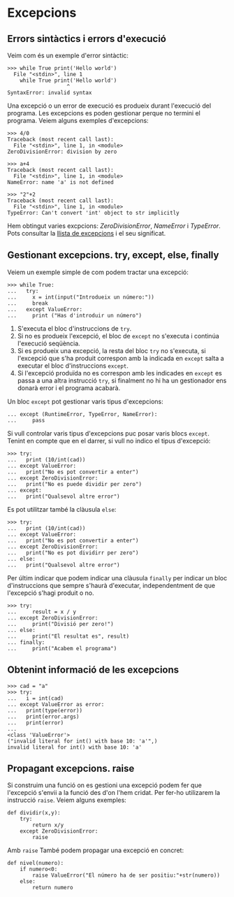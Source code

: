 # Excepcions

## Errors sintàctics i errors d'execució

Veim com és un exemple d'error sintàctic:

	>>> while True print('Hello world')
	  File "<stdin>", line 1
	    while True print('Hello world')
	                   ^
	SyntaxError: invalid syntax

Una excepció o un error de execució es produeix durant l'execució del programa. Les excepcions es poden gestionar perque no termini el programa. Veiem alguns exemples d'excepcions:

	>>> 4/0
	Traceback (most recent call last):
	  File "<stdin>", line 1, in <module>
	ZeroDivisionError: division by zero	

	>>> a+4
	Traceback (most recent call last):
	  File "<stdin>", line 1, in <module>
	NameError: name 'a' is not defined	

	>>> "2"+2
	Traceback (most recent call last):
	  File "<stdin>", line 1, in <module>
	TypeError: Can't convert 'int' object to str implicitly

Hem obtingut varies excpcions: *ZeroDivisionError*, *NameError* i *TypeError*. Pots consultar la [llista de excepcions](https://docs.python.org/3.4/library/exceptions.html#bltin-exceptions) i el seu significat.

## Gestionant excepcions. try, except, else, finally

Veiem un exemple simple de com podem tractar una excepció:

	>>> while True:
	...   try:
	...     x = int(input("Introdueix un número:"))
	...     break
	...   except ValueError:
	...     print ("Has d'introduir un número")

1. S'executa el bloc d'instruccions de `try`.
2. Si no es produeix l'excepció, el bloc de `except` no s'executa i continúa l'execució seqüència.
3. Si es produeix una excepció, la resta del bloc `try` no s'executa, si l'excepció que s'ha produit correspon amb la indicada en `except` salta a executar el bloc d'instruccions `except`.
4. Si l'excepció produïda no es correspon amb les indicades en `except` es passa a una altra instrucció `try`, si finalment no hi ha un gestionador ens donarà error i el programa acabarà.

Un bloc `except` pot gestionar varis tipus d'excepcions:

	... except (RuntimeError, TypeError, NameError):
	...     pass

Si vull controlar varis tipus d'excepcions puc posar varis blocs  `except`. Tenint en compte que en el darrer, si vull no indico el tipus d'excepció:

	>>> try:
	...   print (10/int(cad))
	... except ValueError:
	...   print("No es pot convertir a enter")
	... except ZeroDivisionError:
	...   print("No es puede dividir per zero")
	... except:
	...   print("Qualsevol altre error")

Es pot utilitzar també la clàusula `else`:

	>>> try:
	...   print (10/int(cad))
	... except ValueError:
	...   print("No es pot convertir a enter")
	... except ZeroDivisionError:
	...   print("No es pot dividirr per zero")
	... else:
	...   print("Qualsevol altre error")

Per últim indicar que podem indicar una clàusula `finally` per indicar un bloc d'instruccions que sempre s'haurà d'executar, independentment de que l'excepció s'hagi produit o no.

	>>> try:
	...     result = x / y
	... except ZeroDivisionError:
	...     print("Divisió per zero!")
	... else:
	...     print("El resultat es", result)
	... finally:
	...     print("Acabem el programa")


## Obtenint informació de les excepcions

	>>> cad = "a"
	>>> try:
	...   i = int(cad)
	... except ValueError as error:
	...   print(type(error))
	...   print(error.args)
	...   print(error)
	... 
	<class 'ValueError'>
	("invalid literal for int() with base 10: 'a'",)
	invalid literal for int() with base 10: 'a'

## Propagant excepcions. raise

Si construim una funció on es gestioni una excepció podem fer que l'excepció s'envii a la funció des d'on l'hem cridat. Per fer-ho utilizarem la instrucció `raise`. Veiem alguns exemples:

	def dividir(x,y):
		try:
			return x/y
		except ZeroDivisionError:
			raise 

Amb `raise` També podem propagar una excepció en concret:

	def nivel(numero):
		if numero<0:
			raise ValueError("El número ha de ser positiu:"+str(numero))
		else:
			return numero

